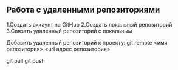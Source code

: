 ## **Работа с удаленными репозиториями**

1.Создать аккаунт на GitHub
2.Создать локальный репозиторий
3.Связать удаленный репозиторий с локальным

Добавить удаленный репозиторий к проекту:
git remote <имя репозитория> <url адрес репозитория>

git pull
git push

